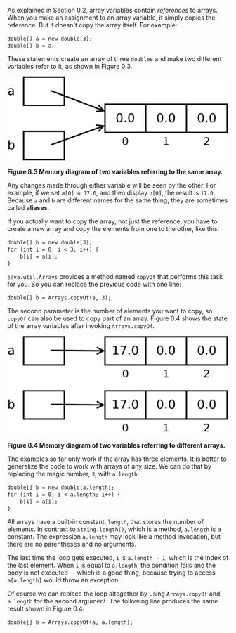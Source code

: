 As explained in Section 0.2, array variables contain *references* to arrays.
When you make an assignment to an array variable, it simply copies the reference.
But it doesn't copy the array itself.
For example:

```code
double[] a = new double[3];
double[] b = a;
```

These statements create an array of three `double`s and make two different variables refer to it, as shown in Figure 0.3.


![Figure 8.3 Memory diagram of two variables referring to the same array.](figs/array3.jpg)

**Figure 8.3 Memory diagram of two variables referring to the same array.**


Any changes made through either variable will be seen by the other.
For example, if we set `a[0] = 17.0`, and then display `b[0]`, the result is `17.0`.
Because `a` and `b` are different names for the same thing, they are sometimes called **aliases**.

If you actually want to copy the array, not just the reference, you have to create a new array and copy the elements from one to the other, like this:

```code
double[] b = new double[3];
for (int i = 0; i < 3; i++) {
    b[i] = a[i];
}
```


`java.util.Arrays` provides a method named `copyOf` that performs this task for you.
So you can replace the previous code with one line:

```code
double[] b = Arrays.copyOf(a, 3);
```

The second parameter is the number of elements you want to copy, so `copyOf` can also be used to copy part of an array.
Figure 0.4 shows the state of the array variables after invoking `Arrays.copyOf`.

![Figure 8.4 Memory diagram of two variables referring to different arrays.](figs/array4.jpg)

**Figure 8.4 Memory diagram of two variables referring to different arrays.**




The examples so far only work if the array has three elements.
It is better to generalize the code to work with arrays of any size.
We can do that by replacing the magic number, `3`, with `a.length`:

```code
double[] b = new double[a.length];
for (int i = 0; i < a.length; i++) {
    b[i] = a[i];
}
```

All arrays have a built-in constant, `length`, that stores the number of elements.
In contrast to `String.length()`, which is a method, `a.length` is a constant.
The expression `a.length` may look like a method invocation, but there are no parentheses and no arguments.

The last time the loop gets executed, `i` is `a.length - 1`, which is the index of the last element.
When `i` is equal to `a.length`, the condition fails and the body is not executed -- which is a good thing, because trying to access `a[a.length]` would throw an exception.

Of course we can replace the loop altogether by using `Arrays.copyOf` and `a.length` for the second argument.
The following line produces the same result shown in Figure 0.4.

```code
double[] b = Arrays.copyOf(a, a.length);
```